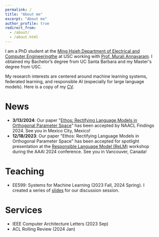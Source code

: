 ```yaml
---
permalink: /
title: "About me"
excerpt: "About me"
author_profile: true
redirect_from: 
  - /about/
  - /about.html
---
```


I am a PhD student at the [Ming Hsieh Department of Electrical and Computer Engineeringthe](https://minghsiehece.usc.edu/) at USC working with [Prof. Murali Annavaram](http://scip-lab.usc.edu/). I obtained my Bachelor’s degree from UC Santa Barbara and my Master's degree from USC. 

My research interests are centered around machine learning systems, federated learning, and responsible AI (especially for large language models). Here is a copy of my [CV](https://leigao97.github.io/leigao.github.io//files/LeiGaoCV.pdf).

# News
* **3/13/2024**: Our paper "[Ethos: Rectifying Language Models in Orthogonal Parameter Space](https://arxiv.org/abs/2403.08994)" has been accepted by NAACL Findings 2024. See you in Mexico City, Mexico!
* **12/18/2023**: Our paper "Ethos: Rectifying Language Models in Orthogonal Parameter Space" has been accepted for spotlight presentation at the [Responsible Language Model (ReLM)](https://sites.google.com/vectorinstitute.ai/relm2024/schedule?authuser=0) workshop during the AAAI 2024 conference. See you in Vancouver, Canada! 

# Teaching
* EE599: Systems for Machine Learning (2023 Fall, 2024 Spring). I created a series of [slides](https://drive.google.com/drive/folders/1-O5gVVR6GCFEz3ShQbHKn4ATEo1BcmIT?usp=sharing) for our discussion session. 

# Services
* IEEE Computer Architecture Letters (2023 Sep)
* ACL Rolling Review (2024 Jan)